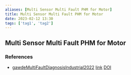 ```yaml
---
aliases: [Multi Sensor Multi Fault PHM for Motor]
title: Multi Sensor Multi Fault PHM for Motor 
date: 2023-02-12 13:30
tags: ['tag1', 'tag2']
---
```


## Multi Sensor Multi Fault PHM for Motor

### References

- [gawdeMultiFaultDiagnosisIndustrial2022](zotero://select/library/items/XR42JCVP) [link](http://arxiv.org/abs/2206.14153) [DOI](https://doi.org/10.48550/arXiv.2206.14153)
